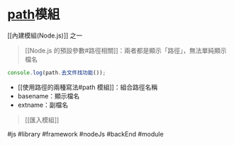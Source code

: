 # [path](https://nodejs.org/dist/latest-v16.x/docs/api/path.html)模組
[[內建模組(Node.js)]] 之一

>[[Node.js 的預設參數#路徑相關]]：兩者都是顯示「路徑」，無法單純顯示檔名

```js
console.log(path.去文件找功能());
```
- [[使用路徑的兩種寫法#path 模組]]：組合路徑名稱
- basename：顯示檔名
- extname：副檔名
>[[匯入模組]]

#js #library #framework #nodeJs #backEnd #module